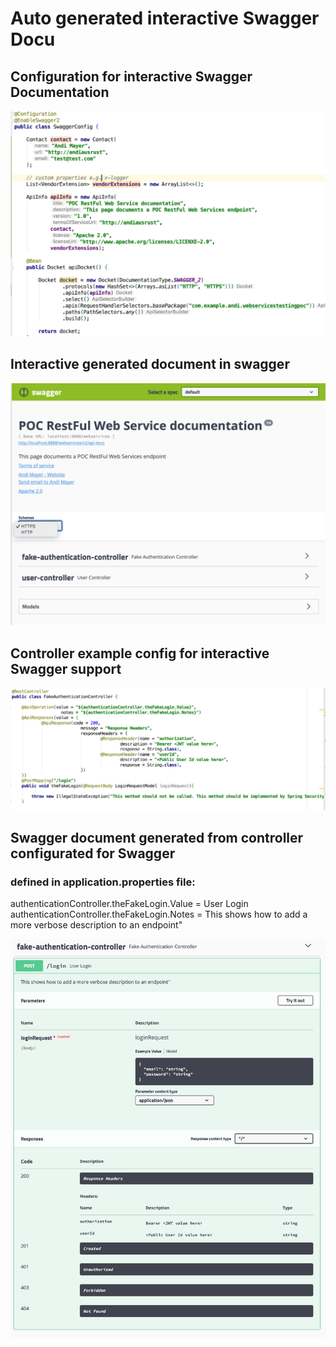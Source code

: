 # Auto generated interactive Swagger Docu

## Configuration for interactive Swagger Documentation

![swagger-config](https://github.com/andiausrust/webservices-testing-poc/blob/master/Screenshot%20SwaggerConfig.png)


## Interactive generated document in swagger
![swagger-generated](https://github.com/andiausrust/webservices-testing-poc/blob/master/swaggerGeneratedDocumentation.png)


## Controller example config for interactive Swagger support

![swagger-config-controller](https://github.com/andiausrust/webservices-testing-poc/blob/master/controllerSwaggerConfig.png)


## Swagger document generated from controller configurated for Swagger

### defined in application.properties file:
authenticationController.theFakeLogin.Value = User Login
authenticationController.theFakeLogin.Notes = This shows how to add a more verbose description to an endpoint" 

![swaggerDocu-config-controller](https://github.com/andiausrust/webservices-testing-poc/blob/master/swaggerDocumentFromControllerConfig.png)

